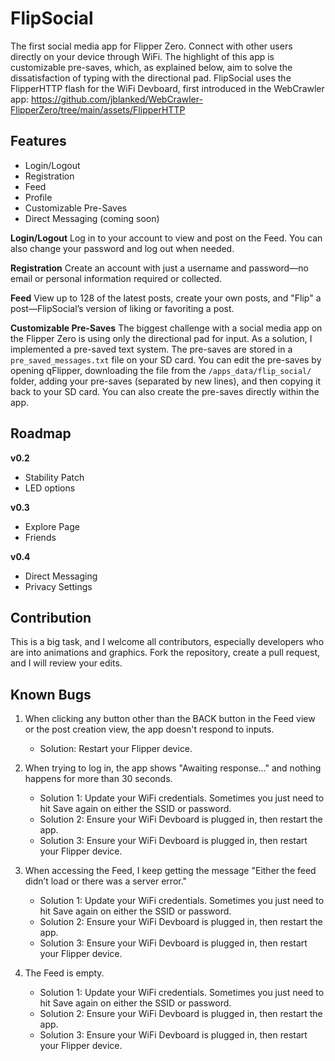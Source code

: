 # FlipSocial
The first social media app for Flipper Zero. Connect with other users directly on your device through WiFi. The highlight of this app is customizable pre-saves, which, as explained below, aim to solve the dissatisfaction of typing with the directional pad. FlipSocial uses the FlipperHTTP flash for the WiFi Devboard, first introduced in the WebCrawler app: https://github.com/jblanked/WebCrawler-FlipperZero/tree/main/assets/FlipperHTTP

## Features
- Login/Logout
- Registration
- Feed
- Profile
- Customizable Pre-Saves
- Direct Messaging (coming soon)

**Login/Logout**
Log in to your account to view and post on the Feed. You can also change your password and log out when needed.

**Registration**
Create an account with just a username and password—no email or personal information required or collected.

**Feed**
View up to 128 of the latest posts, create your own posts, and "Flip" a post—FlipSocial’s version of liking or favoriting a post.

**Customizable Pre-Saves**
The biggest challenge with a social media app on the Flipper Zero is using only the directional pad for input. As a solution, I implemented a pre-saved text system. The pre-saves are stored in a `pre_saved_messages.txt` file on your SD card. You can edit the pre-saves by opening qFlipper, downloading the file from the `/apps_data/flip_social/` folder, adding your pre-saves (separated by new lines), and then copying it back to your SD card. You can also create the pre-saves directly within the app.

## Roadmap
**v0.2**
- Stability Patch
- LED options

**v0.3**
- Explore Page
- Friends

**v0.4**
- Direct Messaging
- Privacy Settings

## Contribution
This is a big task, and I welcome all contributors, especially developers who are into animations and graphics. Fork the repository, create a pull request, and I will review your edits.

## Known Bugs
1. When clicking any button other than the BACK button in the Feed view or the post creation view, the app doesn't respond to inputs.
   - Solution: Restart your Flipper device.
   
2. When trying to log in, the app shows "Awaiting response..." and nothing happens for more than 30 seconds.
   - Solution 1: Update your WiFi credentials. Sometimes you just need to hit Save again on either the SSID or password.
   - Solution 2: Ensure your WiFi Devboard is plugged in, then restart the app.
   - Solution 3: Ensure your WiFi Devboard is plugged in, then restart your Flipper device.
   
3. When accessing the Feed, I keep getting the message "Either the feed didn’t load or there was a server error."
   - Solution 1: Update your WiFi credentials. Sometimes you just need to hit Save again on either the SSID or password.
   - Solution 2: Ensure your WiFi Devboard is plugged in, then restart the app.
   - Solution 3: Ensure your WiFi Devboard is plugged in, then restart your Flipper device.
   
4. The Feed is empty.
   - Solution 1: Update your WiFi credentials. Sometimes you just need to hit Save again on either the SSID or password.
   - Solution 2: Ensure your WiFi Devboard is plugged in, then restart the app.
   - Solution 3: Ensure your WiFi Devboard is plugged in, then restart your Flipper device.